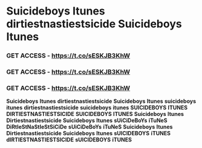 # <strong>Suicideboys</strong> <strong>Itunes</strong> <strong>dirtiestnastiestsicide</strong> <strong>Suicideboys</strong> <strong>Itunes</strong>

### <strong>GET</strong> <strong>ACCESS</strong> <strong>-</strong> <strong>https://t.co/sESKJB3KhW</strong>

### <strong>GET</strong> <strong>ACCESS</strong> <strong>-</strong> <strong>https://t.co/sESKJB3KhW</strong>

### <strong>GET</strong> <strong>ACCESS</strong> <strong>-</strong> <strong>https://t.co/sESKJB3KhW</strong>

<strong>Suicideboys</strong> <strong>Itunes</strong> <strong>dirtiestnastiestsicide</strong> <strong>Suicideboys</strong> <strong>Itunes</strong> <strong>suicideboys</strong> <strong>itunes</strong> <strong>dirtiestnastiestsicide</strong> <strong>suicideboys</strong> <strong>itunes</strong> <strong>SUICIDEBOYS</strong> <strong>ITUNES</strong> <strong>DIRTIESTNASTIESTSICIDE</strong> <strong>SUICIDEBOYS</strong> <strong>ITUNES</strong> <strong>Suicideboys</strong> <strong>Itunes</strong> <strong>Dirtiestnastiestsicide</strong> <strong>Suicideboys</strong> <strong>Itunes</strong> <strong>sUiCiDeBoYs</strong> <strong>iTuNeS</strong> <strong>DiRtIeStNaStIeStSiCiDe</strong> <strong>sUiCiDeBoYs</strong> <strong>iTuNeS</strong> <strong>Suicideboys</strong> <strong>Itunes</strong> <strong>Dirtiestnastiestsicide</strong> <strong>Suicideboys</strong> <strong>Itunes</strong> <strong>sUICIDEBOYS</strong> <strong>iTUNES</strong> <strong>dIRTIESTNASTIESTSICIDE</strong> <strong>sUICIDEBOYS</strong> <strong>iTUNES</strong>